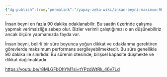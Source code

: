 ```yaml
---
{"dg-publish":true,"permalink":"/yapay-zeka-wiki/insan-beyni-maximum-90-dakika-odaklanabilir/"}
---
```


İnsan beyni en fazla 90 dakika odaklanabilir. Bu saatin üzerinde çalışma yapmak verimsizliğe sebep olur. Bizler verimli çalıştığımızı o an düşünebiliriz ancak ölçüm yapmamızda fayda var.



İnsan beyni, belirli bir süre boyunca yoğun dikkat ve odaklanma gerektiren görevlerde maksimum performans sergileyebilmektedir. Bu süre genellikle 90 dakika ile sınırlıdır. Bu sürenin ötesinde, bilişsel kapasite düşmekte ve dikkat dağılmaktadır.

https://youtu.be/r8MLGFbOhYM?si=tYPzdWtRk_46v7Ld